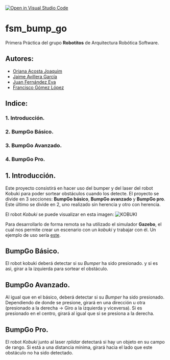 [![Open in Visual Studio Code](https://classroom.github.com/assets/open-in-vscode-f059dc9a6f8d3a56e377f745f24479a46679e63a5d9fe6f495e02850cd0d8118.svg)](https://classroom.github.com/online_ide?assignment_repo_id=6870054&assignment_repo_type=AssignmentRepo)
# fsm_bump_go

Primera Práctica del grupo **Robotitos** de Arquitectura Robótica Software.

## Autores:

* [Oriana Acosta Joaquim](o.acosta.2019@alumnos.urjc.es)
* [Jaime Avillera García](j.avilleira.2019@alumnos.urjc.es)
* [Juan Fernández Eva](j.fernandezev.2018@alumnos.urjc.es)
* [Francisco Gómez López](f.gomezl.2019@alumnos.urjc.es)

## Indice:

### 1. Introducción.
### 2. BumpGo Básico.
### 3. BumpGo Avanzado.
### 4. BumpGo Pro.

## 1.   Introducción.

Este proyecto consistirá en hacer uso del bumper y del laser del robot Kobuki para poder sortear obstáculos cuando los detecte. El proyecto se divide en 3 secciones: **BumpGo básico**, **BumpGo avanzado** y **BumpGo pro**. Este último se divide en 2, uno realizado sin herencia y otro con herencia.

El robot *Kobuki* se puede visualizar en esta imagen:
![KOBUKI](https://github.com/javilleira2019/sensoresactuadores2021-22/blob/master/kobuki.jpg)

Para desarrollarlo de forma remota se ha utilizado el simulador **Gazebo**, el cual nos permite crear un escenario con un *kobuki* y trabajar con él.
Un ejemplo de uso sería [este](https://urjc-my.sharepoint.com/:v:/g/personal/j_avilleira_2019_alumnos_urjc_es/Ec9YREroNwhJhvsgUpefydMBD2rz0gI6Pkphi3F4USkKjg).

## BumpGo Básico.

El robot kobuki deberá detectar si su *Bumper* ha sido presionado. y si es asi, girar a la izquierda para sortear el obstáculo.

## BumpGo Avanzado.

Al igual que en el básico, deberá detectar si su *Bumper* ha sido presionado. Dependiendo de donde se presione, girará en una dirección u otra (presionado a la derecha -> Giro a la izquierda y viceversa). Si es presionado en el centro, girará al igual que si se presiona a la derecha.

## BumpGo Pro.

El robot *Kobuki* junto al laser *rplidar* detectará si hay un objeto en su campo de rango. Si está a una distancia mínima, girará hacia el lado que este obstáculo no ha sido detectado.
